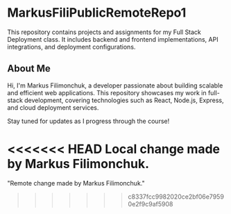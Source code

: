 # MarkusFiliPublicRemoteRepo1
This repository contains projects and assignments for my Full Stack Deployment class. It includes backend and frontend implementations, API integrations, and deployment configurations.  

## About Me  
Hi, I'm Markus Filimonchuk, a developer passionate about building scalable and efficient web applications. This repository showcases my work in full-stack development, covering technologies such as React, Node.js, Express, and cloud deployment services.  

Stay tuned for updates as I progress through the course!  

<<<<<<< HEAD
Local change made by Markus Filimonchuk.
=======
"Remote change made by Markus Filimonchuk."
>>>>>>> c8337fcc9982020ce2bf06e79590e2f9c9af5908
